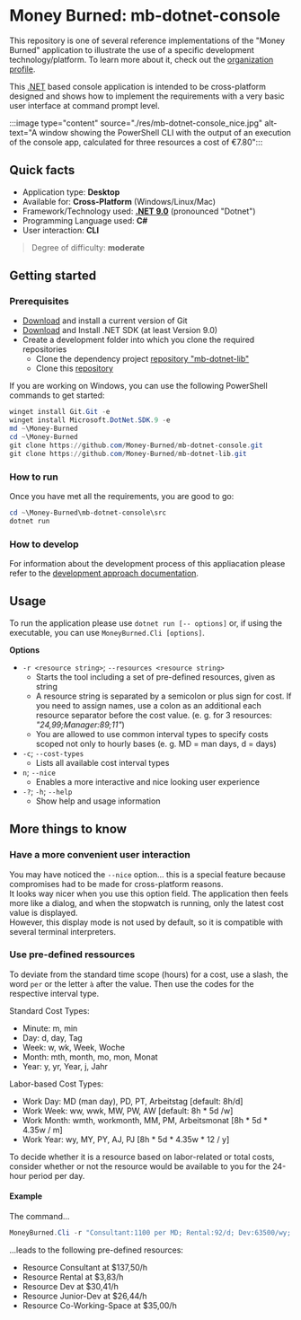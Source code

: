 # Money Burned: mb-dotnet-console

This repository is one of several reference implementations of the "Money Burned" application to illustrate the use of a specific development technology/platform. To learn more about it, check out the [organization profile](https://github.com/Money-Burned).  

This [.NET](https://dotnet.microsoft.com/en-us/learn/dotnet/what-is-dotnet) based console application is intended to be cross-platform designed and shows how to implement the requirements with a very basic user interface at command prompt level.  

:::image type="content" source="./res/mb-dotnet-console_nice.jpg" alt-text="A window showing the PowerShell CLI with the output of an execution of the console app, calculated for three resources a cost of €7.80":::

## Quick facts

- Application type: **Desktop**
- Available for: **Cross-Platform** (Windows/Linux/Mac)
- Framework/Technology used: **[.NET 9.0](https://dotnet.microsoft.com/en-us/download/dotnet/9.0)** (pronounced "Dotnet")
- Programming Language used: **C#**
- User interaction: **CLI** 

> Degree of difficulty: **moderate**

## Getting started

### Prerequisites

- [Download](https://git-scm.com/downloads) and install a current version of Git
- [Download](https://dotnet.microsoft.com/en-us/download) and Install .NET SDK (at least Version 9.0)
- Create a development folder into which you clone the required repositories
    - Clone the dependency project [repository "mb-dotnet-lib"](https://github.com/Money-Burned/mb-dotnet-lib)
    - Clone this [repository](https://github.com/Money-Burned/mb-dotnet-console)

If you are working on Windows, you can use the following PowerShell commands to get started:  

```powershell
winget install Git.Git -e
winget install Microsoft.DotNet.SDK.9 -e
md ~\Money-Burned
cd ~\Money-Burned
git clone https://github.com/Money-Burned/mb-dotnet-console.git
git clone https://github.com/Money-Burned/mb-dotnet-lib.git
```

### How to run

Once you have met all the requirements, you are good to go:  

```powershell
cd ~\Money-Burned\mb-dotnet-console\src
dotnet run
```

### How to develop

For information about the development process of this appliacation please refer to the [development approach documentation](./doc/dev-approach.md).  

## Usage

To run the application please use `dotnet run [-- options]` or, if using the executable, you can use `MoneyBurned.Cli [options]`.

**Options**  
- `-r <resource string>`; `--resources <resource string>`
    - Starts the tool including a set of pre-defined resources, given as string
    - A resource string is separated by a semicolon or plus sign for  cost. If you need to assign names, use a colon as an additional each resource separator before the cost value. (e. g. for 3 resources: _"24,99;Manager:89;11"_)
    - You are allowed to use common interval types to specify costs  scoped not only to hourly bases (e. g. MD = man days, d = days)
- `-c`; `--cost-types`                 
    - Lists all available cost interval types
- `n`; `--nice` 
    - Enables a more interactive and nice looking user experience
- `-?`; `-h`; `--help` 
    - Show help and usage information

## More things to know

### Have a more convenient user interaction

You may have noticed the `--nice` option... this is a special feature because compromises had to be made for cross-platform reasons.  
It looks way nicer when you use this option field. The application then feels more like a dialog, and when the stopwatch is running, only the latest cost value is displayed.  
However, this display mode is not used by default, so it is compatible with several terminal interpreters.  

### Use pre-defined ressources

To deviate from the standard time scope (hours) for a cost, use a slash, the word `per` or the letter `à` after the value. Then use the codes for the respective interval type.  
        
Standard Cost Types:  

- Minute: m, min
- Day: d, day, Tag
- Week: w, wk, Week, Woche
- Month: mth, month, mo, mon, Monat
- Year: y, yr, Year, j, Jahr

Labor-based Cost Types:  

- Work Day: MD (man day), PD, PT, Arbeitstag [default: 8h/d]
- Work Week: ww, wwk, MW, PW, AW  [default: 8h * 5d /w]
- Work Month: wmth, workmonth, MM, PM, Arbeitsmonat [8h * 5d * 4.35w / m]
- Work Year: wy, MY, PY, AJ, PJ [8h * 5d * 4.35w * 12 / y]

To decide whether it is a resource based on labor-related or total costs, consider whether or not the resource would be available to you for the 24-hour period per day.  

#### Example

The command...  

```powershell
MoneyBurned.Cli -r "Consultant:1100 per MD; Rental:92/d; Dev:63500/wy; Junior-Dev:55200/wy; Co-Working-Space:35"
```
...leads to the following pre-defined resources:  

- Resource Consultant at $137,50/h
- Resource Rental at $3,83/h
- Resource Dev at $30,41/h
- Resource Junior-Dev at $26,44/h
- Resource Co-Working-Space at $35,00/h
